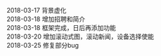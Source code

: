 2018-03-17    背景虚化<br>
2018-03-18    增加招聘和简介<br>
2018-03-18    框架完成，日后再添加功能<br>
2018-03-20    增加滚动式图，滚动新闻，设备选择使能<br>
2018-03-25    修复部分bug    <br>
